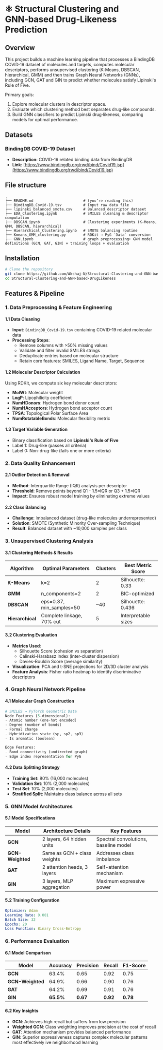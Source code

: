 # ⚛️ Structural Clustering and GNN‑based Drug‑Likeness Prediction
## Overview
This project builds a machine learning pipeline that processes a BindingDB COVID‑19 dataset of molecules and targets, computes molecular descriptors, performs unsupervised clustering (K‑Means, DBSCAN, hierarchical, GMM) and then trains Graph Neural Networks (GNNs), including GCN, GAT and GIN to predict whether molecules satisfy Lipinski's Rule of Five.

Primary goals:
1. Explore molecular clusters in descriptor space.  
2. Evaluate which clustering method best separates drug‑like compounds.  
3. Build GNN classifiers to predict Lipinski drug‑likeness, comparing models for optimal performance.

## Datasets

### BindingDB COVID-19 Dataset
- **Description**: COVID-19 related binding data from BindingDB
- **Link**: [https://www.bindingdb.org/rwd/bind/Covid19.jsp](https://www.bindingdb.org/rwd/bind/Covid19.jsp)

## File structure
```
.
├── README.md                       # (you’re reading this)
├── BindingDB_Covid‑19.tsv          # Input raw data file
├── lipinski_balanced_smote.csv     # Balanced descriptor dataset
├── EDA_Clustering.ipynb            # SMILES cleaning & descriptor computation
├── DBSCAN.ipynb                    # Clustering experiments (K‑Means, GMM, DBSCAN, hierarchical)
├── Hierarchical_Clustering.ipynb   # SMOTE balancing routine
├── Kmeans_GMM_clustering.py        # RDKit → PyG `Data` conversion
├── GNN.ipynb                       # graph preprocessing+ GNN model definitions (GCN, GAT, GIN) + training loops + evaluation
```

## Installation

```bash
# Clone the repository
git clone https://github.com/Akshaj-N/Structural-Clustering-and-GNN-based-DrugLikeness.git
cd Structural-Clustering-and-GNN-based-DrugLikeness
```

## Features & Pipeline
### 1. Data Preprocessing & Feature Engineering

#### 1.1 Data Cleaning
- **Input**: `BindingDB_Covid-19.tsv` containing COVID-19 related molecular data
- **Processing Steps**:
  - Remove columns with >50% missing values
  - Validate and filter invalid SMILES strings
  - Deduplicate entries based on molecular structure
  - Retain core features: SMILES, Ligand Name, Target, Sequence

#### 1.2 Molecular Descriptor Calculation
Using RDKit, we compute six key molecular descriptors:
- **MolWt**: Molecular weight
- **LogP**: Lipophilicity coefficient
- **NumHDonors**: Hydrogen bond donor count
- **NumHAcceptors**: Hydrogen bond acceptor count
- **TPSA**: Topological Polar Surface Area
- **NumRotatableBonds**: Molecular flexibility metric

#### 1.3 Target Variable Generation
- Binary classification based on **Lipinski's Rule of Five**
- Label 1: Drug-like (passes all criteria)
- Label 0: Non-drug-like (fails one or more criteria)

### 2. Data Quality Enhancement

#### 2.1 Outlier Detection & Removal
- **Method**: Interquartile Range (IQR) analysis per descriptor
- **Threshold**: Remove points beyond Q1 - 1.5×IQR or Q3 + 1.5×IQR
- **Impact**: Ensures robust model training by eliminating extreme values

#### 2.2 Class Balancing
- **Challenge**: Imbalanced dataset (drug-like molecules underrepresented)
- **Solution**: SMOTE (Synthetic Minority Over-sampling Technique)
- **Result**: Balanced dataset with ~10,000 samples per class

### 3. Unsupervised Clustering Analysis

#### 3.1 Clustering Methods & Results

| Algorithm | Optimal Parameters | Clusters | Best Metric Score |
|-----------|-------------------|----------|-------------------|
| **K-Means** | k=2 | 2 | Silhouette: 0.33 |
| **GMM** | n_components=2 | 2 | BIC-optimized |
| **DBSCAN** | eps=0.37, min_samples=50 | ~40 | Silhouette: 0.436 |
| **Hierarchical** | Complete linkage, 70% cut | 5 | Interpretable sizes |

#### 3.2 Clustering Evaluation
- **Metrics Used**:
  - Silhouette Score (cohesion vs separation)
  - Calinski-Harabasz Index (inter-cluster dispersion)
  - Davies-Bouldin Score (average similarity)
- **Visualization**: PCA and t-SNE projections for 2D/3D cluster analysis
- **Feature Analysis**: Fisher ratio heatmap to identify discriminative descriptors

### 4. Graph Neural Network Pipeline

#### 4.1 Molecular Graph Construction
```python
# SMILES → PyTorch Geometric Data
Node Features (5-dimensional):
- Atomic number (one-hot encoded)
- Degree (number of bonds)
- Formal charge
- Hybridization state (sp, sp2, sp3)
- Is aromatic (boolean)

Edge Features:
- Bond connectivity (undirected graph)
- Edge index representation for PyG
```

#### 4.2 Data Splitting Strategy
- **Training Set**: 80% (16,000 molecules)
- **Validation Set**: 10% (2,000 molecules)
- **Test Set**: 10% (2,000 molecules)
- **Stratified Split**: Maintains class balance across all sets

### 5. GNN Model Architectures

#### 5.1 Model Specifications

| Model | Architecture Details | Key Features |
|-------|---------------------|--------------|
| **GCN** | 2 layers, 64 hidden units | Spectral convolutions, baseline model |
| **GCN-Weighted** | Same as GCN + class weights | Addresses class imbalance |
| **GAT** | 2 attention heads, 3 layers | Self-attention mechanism |
| **GIN** | 3 layers, MLP aggregation | Maximum expressive power |

#### 5.2 Training Configuration
```yaml
Optimizer: Adam
Learning Rate: 0.001
Batch Size: 32
Epochs: 20
Loss Function: Binary Cross-Entropy
```

### 6. Performance Evaluation

#### 6.1 Model Comparison

| Model | Accuracy | Precision | Recall | F1-Score |
|-------|----------|-----------|--------|----------|
| **GCN** | 63.4% | 0.65 | 0.92 | 0.75 |
| **GCN-Weighted** | 64.9% | 0.66 | 0.90 | 0.76 |
| **GAT** | 64.2% | 0.69 | 0.91 | 0.76 |
| **GIN** | **65.5%** | **0.67** | **0.92** | **0.78** |

#### 6.2 Key Insights
- **GCN**: Achieves high recall but suffers from low precision
- **Weighted GCN**: Class weighting improves precision at the cost of recall
- **GAT**: Attention mechanism provides balanced performance
- **GIN**: Superior expressiveness captures complex molecular patterns most effectively
ive neighborhood learning

